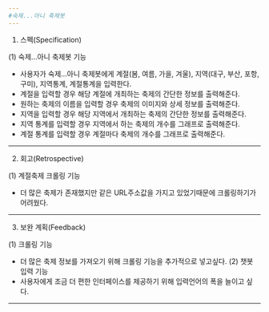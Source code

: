 ```yaml
---
#숙제...아니 축제봇
---
```


1. 스펙(Specification)

(1) 숙제...아니 축제봇 기능
 - 사용자가 숙제...아니 축제봇에게 계절(봄, 여름, 가을, 겨울), 지역(대구, 부산, 포항, 구미), 지역통계, 계절통계을 입력한다.
 - 계절을 입력할 경우 해당 계절에 개최하는 축제의 간단한 정보를 출력해준다.
 - 원하는 축제의 이름을 입력할 경우 축제의 이미지와 상세 정보를 출력해준다.
 - 지역을 입력할 경우 해당 지역에서 개최하는 축제의 간단한 정보를 출력해준다.
 - 지역 통계를 입력할 경우 지역에서 하는 축제의 개수를 그래프로 출력해준다.
 - 계절 통계를 입력할 경우 계절마다 축제의 개수를 그래프로 출력해준다.
 
 ---
 
2. 회고(Retrospective)

(1) 계절축제 크롤링 기능
 - 더 많은 축제가 존재했지만 같은 URL주소값을 가지고 있었기때문에 크롤링하기가 어려웠다.
 
 ---

3. 보완 계획(Feedback)

(1) 크롤링 기능
 - 더 많은 축제 정보를 가져오기 위해 크롤링 기능을 추가적으로 넣고싶다.
(2) 챗봇 입력 기능
 - 사용자에게 조금 더 편한 인터페이스를 제공하기 위해 입력언어의 폭을 늘이고 싶다.
 
 ---
